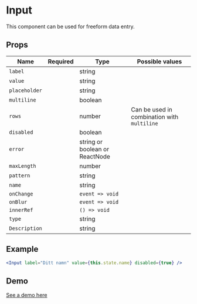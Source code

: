 # Input

This component can be used for freeform data entry.

## Props

| Name          | Required | Type                           | Possible values                             |
| ------------- | -------- | ------------------------------ | ------------------------------------------- |
| `label`       |          | string                         |                                             |
| `value`       |          | string                         |                                             |
| `placeholder` |          | string                         |                                             |
| `multiline`   |          | boolean                        |                                             |
| `rows`        |          | number                         | Can be used in combination with `multiline` |
| `disabled`    |          | boolean                        |                                             |
| `error`       |          | string or boolean or ReactNode |                                             |
| `maxLength`   |          | number                         |                                             |
| `pattern`     |          | string                         |                                             |
| `name`        |          | string                         |                                             |
| `onChange`    |          | `event => void`                |                                             |
| `onBlur`      |          | `event => void`                |                                             |
| `innerRef`    |          | `() => void`                   |                                             |
| `type`        |          | string                         |                                             |
| `Description` |          | string                         |                                             |

## Example

```jsx
<Input label="Ditt namn" value={this.state.name} disabled={true} />
```

## Demo

[See a demo here](https://collector-bank.github.io/collector-portal-framework/?selectedKind=Components&selectedStory=Input)
